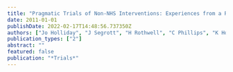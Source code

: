 ```yaml
---
title: "Pragmatic Trials of Non-NHS Interventions: Experiences from a Randomised Controlled Trial of the Strengthening Families 10-14 UK Programme (SFP10-14 UK)"
date: 2011-01-01
publishDate: 2022-02-17T14:48:56.737350Z
authors: ["Jo Holliday", "J Segrott", "H Rothwell", "C Phillips", "K Hood", "Z Roberts", "J Scourfield", "S Murphy", "D Foxcroft", "P Daniels", " others"]
publication_types: ["2"]
abstract: ""
featured: false
publication: "*Trials*"
---
```


